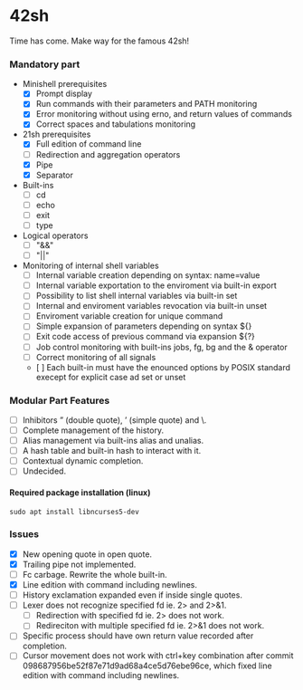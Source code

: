 # 42sh
Time has come. Make way for the famous 42sh!

### Mandatory part
- Minishell prerequisites
	- [x] Prompt display
	- [x] Run commands with their parameters and PATH monitoring
	- [x] Error monitoring without using erno, and return values of commands
	- [x] Correct spaces and tabulations monitoring
- 21sh prerequisites
	- [x] Full edition of command line
	- [ ] Redirection and aggregation operators
	- [x] Pipe
	- [x] Separator
- Built-ins
	- [ ] cd
	- [ ] echo
	- [ ] exit
	- [ ] type
- Logical operators
	- [ ] "&&"
	- [ ] "||"
- Monitoring of internal shell variables
	- [ ] Internal variable creation depending on syntax: name=value
	- [ ] Internal variable exportation to the enviroment via built-in export
	- [ ] Possibility to list shell internal variables via built-in set
	- [ ] Internal and enviroment variables revocation via built-in unset
	- [ ] Enviroment variable creation for unique command
	- [ ] Simple expansion of parameters depending on syntax ${}
	- [ ] Exit code access of previous command via expansion ${?}
	- [ ] Job control monitoring with built-ins jobs, fg, bg and the & operator
	- [ ] Correct monitoring of all signals
	- [ ] Each built-in must have the enounced options by POSIX standard execept for explicit case ad set or unset

### Modular Part Features
- [ ] Inhibitors ” (double quote), ’ (simple quote) and \\.
- [ ] Complete management of the history.
- [ ] Alias management via built-ins alias and unalias.
- [ ] A hash table and built-in hash to interact with it.
- [ ] Contextual dynamic completion.
- [ ] Undecided.

#### Required package installation (linux)
```
sudo apt install libncurses5-dev
```

### Issues
- [x] New opening quote in open quote.
- [x] Trailing pipe not implemented.
- [ ] Fc carbage. Rewrite the whole built-in.
- [x] Line edition with command including newlines.
- [ ] History exclamation expanded even if inside single quotes.
- [ ] Lexer does not recognize specified fd ie. 2> and 2>&1.
	- [ ] Redirection with specified fd ie. 2> does not work.
	- [ ] Redireciton with multiple specified fd ie. 2>&1 does not work.
- [ ] Specific process should have own return value recorded after completion.
- [ ] Cursor movement does not work with ctrl+key combination after commit 098687956be52f87e71d9ad68a4ce5d76ebe96ce, which fixed line edition with command including newlines.
